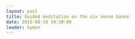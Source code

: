 ```yaml
---
layout: post
title: Guided meditation on the six sense bases
date: 2015-08-19 19:30:00
leader: Symon 
---
```


